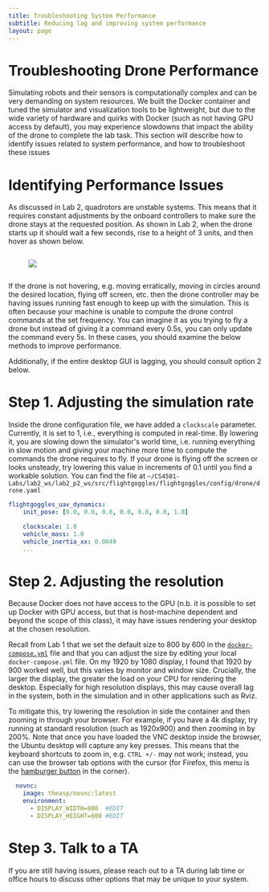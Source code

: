```yaml
---
title: Troubleshooting System Performance
subtitle: Reducing lag and improving system performance
layout: page
---
```


# Troubleshooting Drone Performance

Simulating robots and their sensors is computationally complex and can be very demanding on system resources.
We built the Docker container and tuned the simulator and visualization tools to be lightweight,
but due to the wide variety of hardware and quirks with Docker (such as not having GPU access by default),
you may experience slowdowns that impact the ability of the drone to complete the lab task. 
This section will describe how to identify issues related to system performance, and how to troubleshoot these issues

# Identifying Performance Issues

As discussed in Lab 2, quadrotors are unstable systems. 
This means that it requires constant adjustments by the onboard controllers to make sure the drone stays at the requested position.
As shown in Lab 2, when the drone starts up it should wait a few seconds, rise to a height of 3 units, and then hover as shown below.

<div class="columns is-centered">
    <div class="column is-centered is-8">
        <figure class="image is-4by3">
        <img src="../images/lab2/takeoff.gif">
        </figure>
    </div>
</div>

If the drone is not hovering, e.g. moving erratically, moving in circles around the desired location, flying off screen, etc.
then the drone controller may be having issues running fast enough to keep up with the simulation.
This is often because your machine is unable to compute the drone control commands at the set frequency.
You can imagine it as you trying to fly a drone but instead of giving it a command every 0.5s, you can only update the command every 5s.
In these cases, you should examine the below methods to improve performance.

Additionally, if the entire desktop GUI is lagging, you should consult option 2 below.

# Step 1. Adjusting the simulation rate

Inside the drone configuration file, we have added a `clockscale` parameter. 
Currently, it is set to 1, i.e., everything is computed in real-time.
By lowering it, you are slowing down the simulator's world time, i.e. running everything in slow motion and giving your machine more time to compute the commands the drone requires to fly.
If your drone is flying off the screen or looks unsteady, try lowering this value in increments of 0.1 until you find a workable solution.
You can find the file at `~/CS4501-Labs/lab2_ws/lab2_p2_ws/src/flightgoggles/flightgoggles/config/drone/drone.yaml`

```yaml
flightgoggles_uav_dynamics:
    init_pose: [0.0, 0.0, 0.0, 0.0, 0.0, 0.0, 1.0]

    clockscale: 1.0
    vehicle_mass: 1.0
    vehicle_inertia_xx: 0.0049
    ...
```

# Step 2. Adjusting the resolution

Because Docker does not have access to the GPU (n.b. it is possible to set up Docker with GPU access, but that is host-machine dependent and beyond the scope of this class),
it may have issues rendering your desktop at the chosen resolution.

Recall from Lab 1 that we set the default size to 800 by 600 in the [`docker-compose.yml`](https://github.com/less-lab-uva/cs4501-robotics-docker/blob/main/docker-compose.yml) file
and that you can adjust the size by editing your local `docker-compose.yml` file.
On my 1920 by 1080 display, I found that 1920 by 900 worked well, but this varies by monitor and window size.
Crucially, the larger the display, the greater the load on your CPU for rendering the desktop. 
Especially for high resolution displays, this may cause overall lag in the system, both in the simulation and in other applications such as Rviz.

To mitigate this, try lowering the resolution in side the container and then zooming in through your browser.
For example, if you have a 4k display, try running at standard resolution (such as 1920x900) and then zooming in by 200%.
Note that once you have loaded the VNC desktop inside the browser, the Ubuntu desktop will capture any key presses.
This means that the keyboard shortcuts to zoom in, e.g. `CTRL +/-` may not work; instead,
you can use the browser tab options with the cursor (for Firefox, this menu is the [hamburger button](https://en.wikipedia.org/wiki/Hamburger_button) in the corner).

```yml
  novnc:  
    image: theasp/novnc:latest
    environment:
      - DISPLAY_WIDTH=800  #EDIT 
      - DISPLAY_HEIGHT=600 #EDIT 
```

# Step 3. Talk to a TA

If you are still having issues, please reach out to a TA during lab time or office hours to discuss other options that may be unique to your system.